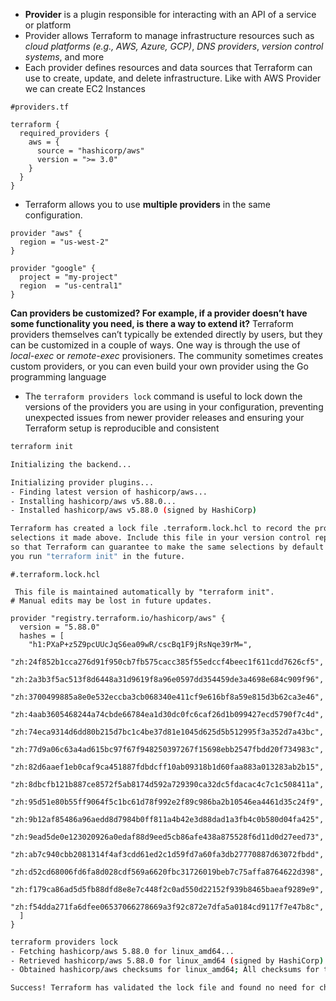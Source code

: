 - **Provider** is a plugin responsible for interacting with an API of a service or platform
- Provider allows Terraform to manage infrastructure resources such as *cloud platforms (e.g., AWS, Azure, GCP)*, *DNS providers*, *version control systems*, and more
- Each provider defines resources and data sources that Terraform can use to create, update, and delete infrastructure. Like with AWS Provider we can create EC2 Instances

```hcl
#providers.tf

terraform {
  required_providers {
    aws = {
      source = "hashicorp/aws"
      version = ">= 3.0"
    }
  }
}
```

- Terraform allows you to use **multiple providers** in the same configuration.
```hcl
provider "aws" {
  region = "us-west-2"
}

provider "google" {
  project = "my-project"
  region  = "us-central1"
}
```

**Can providers be customized? For example, if a provider doesn’t have some functionality you need, is there a way to extend it?**
Terraform providers themselves can’t typically be extended directly by users, but they can be customized in a couple of ways. One way is through the use of *local-exec* or *remote-exec* provisioners. The community sometimes creates custom providers, or you can even build your own provider using the Go programming language

- The `terraform providers lock` command is useful to lock down the versions of the providers you are using in your configuration, preventing unexpected issues from newer provider releases and ensuring your Terraform setup is reproducible and consistent

```bash
terraform init

Initializing the backend...

Initializing provider plugins...
- Finding latest version of hashicorp/aws...
- Installing hashicorp/aws v5.88.0...
- Installed hashicorp/aws v5.88.0 (signed by HashiCorp)

Terraform has created a lock file .terraform.lock.hcl to record the provider
selections it made above. Include this file in your version control repository
so that Terraform can guarantee to make the same selections by default when
you run "terraform init" in the future.
```

```hcl
#.terraform.lock.hcl

 This file is maintained automatically by "terraform init".
# Manual edits may be lost in future updates.

provider "registry.terraform.io/hashicorp/aws" {
  version = "5.88.0"
  hashes = [
    "h1:PXaP+z5Z9pcUUcJqS6ea09wR/cscBq1F9jRsNqe39rM=",
    "zh:24f852b1cca276d91f950cb7fb575cacc385f55edccf4beec1f611cdd7626cf5",
    "zh:2a3b3f5ac513f8d6448a31d9619f8a96e0597dd354459de3a4698e684c909f96",
    "zh:3700499885a8e0e532eccba3cb068340e411cf9e616bf8a59e815d3b62ca3e46",
    "zh:4aab3605468244a74cbde66784ea1d30dc0fc6caf26d1b099427ecd5790f7c4d",
    "zh:74eca9314d6dd80b215d7bc1c4be37d81e1045d625d5b512995f3a352d7a43bc",
    "zh:77d9a06c63a4ad615bc97f67f948250397267f15698ebb2547fbdd20f734983c",
    "zh:82d6aaef1eb0caf9ca451887fdbdcff10ab09318b1d60faa883a013283ab2b15",
    "zh:8dbcfb121b887ce8572f5ab8174d592a729390ca32dc5fdacac4c7c1c508411a",
    "zh:95d51e80b55ff9064f5c1bc61d78f992e2f89c986ba2b10546ea4461d35c24f9",
    "zh:9b12af85486a96aedd8d7984b0ff811a4b42e3d88dad1a3fb4c0b580d04fa425",
    "zh:9ead5de0e123020926a0edaf88d9eed5cb86afe438a875528f6d11d0d27eed73",
    "zh:ab7c940cbb2081314f4af3cdd61ed2c1d59fd7a60fa3db27770887d63072fbdd",
    "zh:d52cd68006fd6fa8d028cdf569a6620fbc31726019beb7c75affa8764622d398",
    "zh:f179ca86ad5d5fb88dfd8e8e7c448f2c0ad550d22152f939b8465baeaf9289e9",
    "zh:f54dda271fa6dfee06537066278669a3f92c872e7dfa5a0184cd9117f7e47b8c",
  ]
}
```

```bash
terraform providers lock
- Fetching hashicorp/aws 5.88.0 for linux_amd64...
- Retrieved hashicorp/aws 5.88.0 for linux_amd64 (signed by HashiCorp)
- Obtained hashicorp/aws checksums for linux_amd64; All checksums for this platform were already tracked in the lock file

Success! Terraform has validated the lock file and found no need for changes.
```
